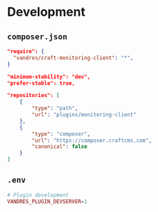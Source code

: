 # Development

## `composer.json`

```json
"require": {
  "vandres/craft-monitoring-client": "*",
}
```
```json
"minimum-stability": "dev",
"prefer-stable": true,
```
```json
"repositories": [
    {
        "type": "path",
        "url": "plugins/monitoring-client"
    },
    {
        "type": "composer",
        "url": "https://composer.craftcms.com",
        "canonical": false
    }
]
```

## `.env`

```php
# Plugin development
VANDRES_PLUGIN_DEVSERVER=1
```
